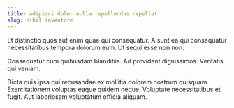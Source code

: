 ```yaml
---
title: adipisci dolor nulla repellendus repellat
slug: nihil inventore
---
```


Et distinctio quos aut enim quae qui consequatur. A sunt ea qui consequatur necessitatibus tempora dolorum eum. Ut sequi esse non non.

Consequatur cum quibusdam blanditiis. Ad provident dignissimos. Veritatis qui veniam.

Dicta quis ipsa qui recusandae ex mollitia dolorem nostrum quisquam. Exercitationem voluptas eaque quidem neque. Voluptate necessitatibus et fugit. Aut laboriosam voluptatum officia aliquam.
